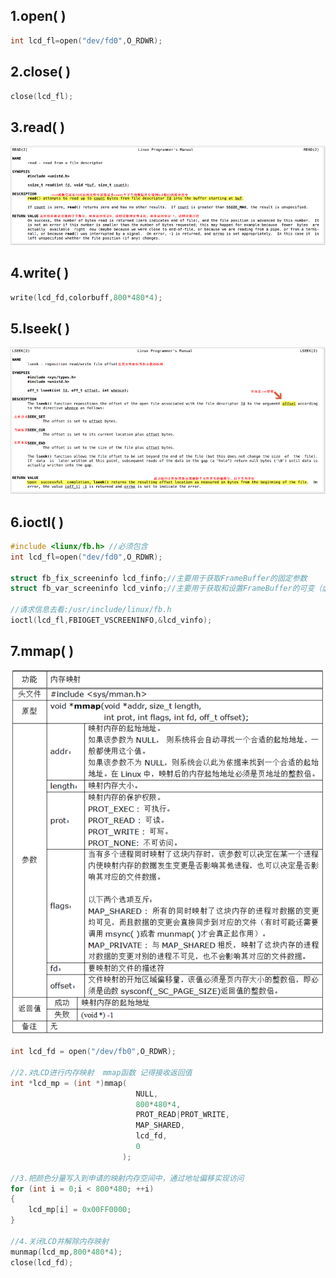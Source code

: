 ## 1.open( )

```c
int lcd_fl=open("dev/fd0",O_RDWR);
```

## 2.close( )

```c
close(lcd_fl);
```

## 3.read( )

![image-20250708095547235](./系统io.assets/image-20250708095547235.png)

## 4.write( )

```c
write(lcd_fd,colorbuff,800*480*4);
```

## 5.lseek( )

![image-20250708095801817](./系统io.assets/image-20250708095801817.png)

## 6.ioctl( )

```c
#include <liunx/fb.h> //必须包含
int lcd_fl=open("dev/fd0",O_RDWR);

struct fb_fix_screeninfo lcd_finfo;//主要用于获取FrameBuffer的固定参数
struct fb_var_screeninfo lcd_vinfo;//主要用于获取和设置FrameBuffer的可变（虚拟）屏幕参数

//请求信息去看:/usr/include/linux/fb.h
ioctl(lcd_fl,FBIOGET_VSCREENINFO,&lcd_vinfo);
```

## 7.mmap( )

![image-20250708101457693](./系统io.assets/image-20250708101457693.png)

```c
int lcd_fd = open("/dev/fb0",O_RDWR);

//2.对LCD进行内存映射  mmap函数 记得接收返回值
int *lcd_mp = (int *)mmap(
                            NULL,
                            800*480*4,
                            PROT_READ|PROT_WRITE,
                            MAP_SHARED,
                            lcd_fd,
                            0
                         );

//3.把颜色分量写入到申请的映射内存空间中，通过地址偏移实现访问
for (int i = 0;i < 800*480; ++i)
{
    lcd_mp[i] = 0x00FF0000;
}

//4.关闭LCD并解除内存映射
munmap(lcd_mp,800*480*4);
close(lcd_fd);
```


